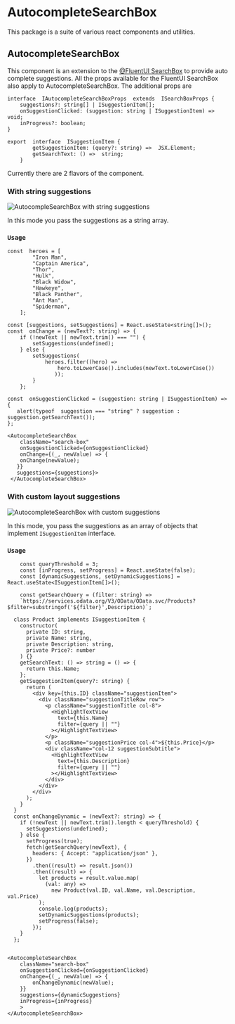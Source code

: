 
# AutocompleteSearchBox
This package is a suite of various react components and utilities.

## AutocompleteSearchBox
This component is an extension to the [@FluentUI SearchBox](https://developer.microsoft.com/en-us/fluentui#/controls/web/searchbox) to provide auto complete suggestions. 
All the props available for the FluentUI SearchBox also apply to AutocompleteSearchBox. 
The additional props are

    

    interface  IAutocompleteSearchBoxProps  extends  ISearchBoxProps {   
	    suggestions?: string[] | ISuggestionItem[];    
	    onSuggestionClicked: (suggestion: string | ISuggestionItem) =>  void;
        inProgress?: boolean;
    }

    export  interface  ISuggestionItem {
    	    getSuggestionItem: (query?: string) =>  JSX.Element;
    	    getSearchText: () =>  string;
    	}

Currently there are 2 flavors of the component. 

### With string suggestions
![AutocompleSearchBox with string suggestions](https://isearchutils.azureedge.net/img/stringSuggestions.jpg)

In this mode you pass the suggestions as a string array.

###  `Usage`

    const  heroes = [   
		    "Iron Man",
	        "Captain America",
            "Thor",
            "Hulk",
            "Black Widow",
            "Hawkeye",
	        "Black Panther",
	        "Ant Man",
	        "Spiderman",
        ];
    
    const [suggestions, setSuggestions] = React.useState<string[]>();
    const  onChange = (newText?: string) => {
        if (!newText || newText.trim() === "") {
	        setSuggestions(undefined);
        } else {
	        setSuggestions(
		        heroes.filter((hero) =>
			        hero.toLowerCase().includes(newText.toLowerCase())
			       ));
	        }
        };
    
    const  onSuggestionClicked = (suggestion: string | ISuggestionItem) => {
	   alert(typeof  suggestion === "string" ? suggestion : suggestion.getSearchText());
    };
    
	<AutocompleteSearchBox    
	    className="search-box"    
	    onSuggestionClicked={onSuggestionClicked}
        onChange={(_, newValue) => {
        onChange(newValue);
       }}
       suggestions={suggestions}>
     </AutocompleteSearchBox>

### With custom layout suggestions
![AutocompleteSearchBox with custom suggestions](https://isearchutils.azureedge.net/img/customSuggestions.jpg)

In this mode, you pass the suggestions as an array of objects that implement `ISuggestionItem` interface.

### `Usage`

	    const queryThreshold = 3;
	    const [inProgress, setProgress] = React.useState(false);
	    const [dynamicSuggestions, setDynamicSuggestions] = React.useState<ISuggestionItem[]>();
	    
	    const getSearchQuery = (filter: string) =>
        `https://services.odata.org/V3/OData/OData.svc/Products?$filter=substringof('${filter}',Description)`;
    
      class Product implements ISuggestionItem {
        constructor(
          private ID: string,
          private Name: string,
          private Description: string,
          private Price?: number
        ) {}
        getSearchText: () => string = () => {
          return this.Name;
        };
        getSuggestionItem(query?: string) {
          return (
            <div key={this.ID} className="suggestionItem">
              <div className="suggestionTitleRow row">
                <p className="suggestionTitle col-8">
                  <HighlightTextView
                    text={this.Name}
                    filter={query || ""}
                  ></HighlightTextView>
                </p>
                <p className="suggestionPrice col-4">${this.Price}</p>
                <div className="col-12 suggestionSubtitle">
                  <HighlightTextView
                    text={this.Description}
                    filter={query || ""}
                  ></HighlightTextView>
                </div>
              </div>
            </div>
          );
        }
      }
      const onChangeDynamic = (newText?: string) => {
        if (!newText || newText.trim().length < queryThreshold) {
          setSuggestions(undefined);
        } else {
          setProgress(true);
          fetch(getSearchQuery(newText), {
            headers: { Accept: "application/json" },
          })
            .then((result) => result.json())
            .then((result) => {
              let products = result.value.map(
                (val: any) =>
                  new Product(val.ID, val.Name, val.Description, val.Price)
              );
              console.log(products);
              setDynamicSuggestions(products);
              setProgress(false);
            });
        }
      };


    <AutocompleteSearchBox    
	    className="search-box"
        onSuggestionClicked={onSuggestionClicked}
        onChange={(_, newValue) => {
	        onChangeDynamic(newValue);
        }}
        suggestions={dynamicSuggestions}
        inProgress={inProgress}
        >
    </AutocompleteSearchBox>
